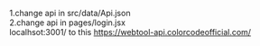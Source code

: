 1.change api in src/data/Api.json<br>
2.change api in pages/login.jsx<br>
localhsot:3001/ to this https://webtool-api.colorcodeofficial.com/
